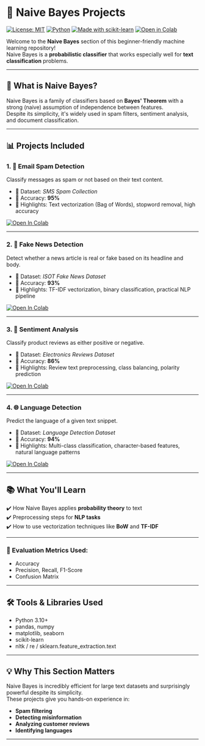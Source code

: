# 📁 Naive Bayes Projects

[![License: MIT](https://img.shields.io/badge/License-MIT-green.svg)](LICENSE)
[![Python](https://img.shields.io/badge/Python-3.10-blue.svg)]()
[![Made with scikit-learn](https://img.shields.io/badge/Made%20with-Scikit--Learn-F7931E.svg)](https://scikit-learn.org/)
[![Open in Colab](https://colab.research.google.com/assets/colab-badge.svg)](https://colab.research.google.com/github/HussamUmer/Machine-Learning)

Welcome to the **Naive Bayes** section of this beginner-friendly machine learning repository!  
Naive Bayes is a **probabilistic classifier** that works especially well for **text classification** problems.

---

## 📌 What is Naive Bayes?

Naive Bayes is a family of classifiers based on **Bayes' Theorem** with a strong (naive) assumption of independence between features.  
Despite its simplicity, it's widely used in spam filters, sentiment analysis, and document classification.

---

## 📊 Projects Included

### 1. 📧 Email Spam Detection  
Classify messages as spam or not based on their text content.

- 📄 Dataset: *SMS Spam Collection*  
- 🧠 Accuracy: **95%**  
- 🧪 Highlights: Text vectorization (Bag of Words), stopword removal, high accuracy

[![Open In Colab](https://colab.research.google.com/assets/colab-badge.svg)](https://colab.research.google.com/github/HussamUmer/Machine-Learning/blob/main/Naive%20Bayes/Email%20Spam%20or%20Ham/Email_Spam_Detection.ipynb)

---

### 2. 📰 Fake News Detection  
Detect whether a news article is real or fake based on its headline and body.

- 📄 Dataset: *ISOT Fake News Dataset*  
- 🧠 Accuracy: **93%**  
- 🧪 Highlights: TF-IDF vectorization, binary classification, practical NLP pipeline

[![Open In Colab](https://colab.research.google.com/assets/colab-badge.svg)](https://colab.research.google.com/github/HussamUmer/Machine-Learning/blob/main/Naive%20Bayes/Real%20or%20Fake%20news%20classification/Fake_News_Detection.ipynb)

---

### 3. 💬 Sentiment Analysis  
Classify product reviews as either positive or negative.

- 📄 Dataset: *Electronics Reviews Dataset*  
- 🧠 Accuracy: **86%**  
- 🧪 Highlights: Review text preprocessing, class balancing, polarity prediction

[![Open In Colab](https://colab.research.google.com/assets/colab-badge.svg)](https://colab.research.google.com/github/HussamUmer/Machine-Learning/blob/main/Naive%20Bayes/Sentiment%20Analysis/Classification_of_sentiment_Reviews.ipynb)

---

### 4. 🌐 Language Detection  
Predict the language of a given text snippet.

- 📄 Dataset: *Language Detection Dataset*  
- 🧠 Accuracy: **94%**  
- 🧪 Highlights: Multi-class classification, character-based features, natural language patterns

[![Open In Colab](https://colab.research.google.com/assets/colab-badge.svg)](https://colab.research.google.com/github/HussamUmer/Machine-Learning/blob/main/Naive%20Bayes/Language%20Identification%20from%20text/Language_Identification_Dataset.ipynb)

---

## 📚 What You'll Learn

✔️ How Naive Bayes applies **probability theory** to text  
✔️ Preprocessing steps for **NLP tasks**  
✔️ How to use vectorization techniques like **BoW** and **TF-IDF**

---

### 📏 Evaluation Metrics Used:
- Accuracy
- Precision, Recall, F1-Score
- Confusion Matrix

---

## 🛠 Tools & Libraries Used

- Python 3.10+
- pandas, numpy
- matplotlib, seaborn
- scikit-learn
- nltk / re / sklearn.feature_extraction.text

---

## 💡 Why This Section Matters

Naive Bayes is incredibly efficient for large text datasets and surprisingly powerful despite its simplicity.  
These projects give you hands-on experience in:
- **Spam filtering**
- **Detecting misinformation**
- **Analyzing customer reviews**
- **Identifying languages**

---


